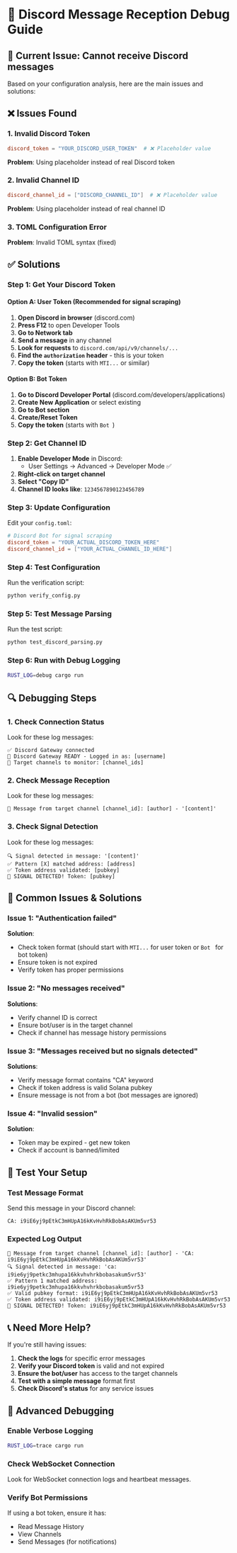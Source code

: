 # 🔧 Discord Message Reception Debug Guide

## 🚨 Current Issue: Cannot receive Discord messages

Based on your configuration analysis, here are the main issues and solutions:

## ❌ Issues Found

### 1. **Invalid Discord Token**
```toml
discord_token = "YOUR_DISCORD_USER_TOKEN"  # ❌ Placeholder value
```
**Problem**: Using placeholder instead of real Discord token

### 2. **Invalid Channel ID**
```toml
discord_channel_id = ["DISCORD_CHANNEL_ID"]  # ❌ Placeholder value
```
**Problem**: Using placeholder instead of real channel ID

### 3. **TOML Configuration Error**
**Problem**: Invalid TOML syntax (fixed)

## ✅ Solutions

### Step 1: Get Your Discord Token

#### Option A: User Token (Recommended for signal scraping)
1. **Open Discord in browser** (discord.com)
2. **Press F12** to open Developer Tools
3. **Go to Network tab**
4. **Send a message** in any channel
5. **Look for requests** to `discord.com/api/v9/channels/...`
6. **Find the `authorization` header** - this is your token
7. **Copy the token** (starts with `MTI...` or similar)

#### Option B: Bot Token
1. **Go to Discord Developer Portal** (discord.com/developers/applications)
2. **Create New Application** or select existing
3. **Go to Bot section**
4. **Create/Reset Token**
5. **Copy the token** (starts with `Bot `)

### Step 2: Get Channel ID

1. **Enable Developer Mode** in Discord:
   - User Settings → Advanced → Developer Mode ✅
2. **Right-click on target channel**
3. **Select "Copy ID"**
4. **Channel ID looks like**: `1234567890123456789`

### Step 3: Update Configuration

Edit your `config.toml`:

```toml
# Discord Bot for signal scraping
discord_token = "YOUR_ACTUAL_DISCORD_TOKEN_HERE"
discord_channel_id = ["YOUR_ACTUAL_CHANNEL_ID_HERE"]
```

### Step 4: Test Configuration

Run the verification script:
```bash
python verify_config.py
```

### Step 5: Test Message Parsing

Run the test script:
```bash
python test_discord_parsing.py
```

### Step 6: Run with Debug Logging

```bash
RUST_LOG=debug cargo run
```

## 🔍 Debugging Steps

### 1. Check Connection Status
Look for these log messages:
```
✅ Discord Gateway connected
🎯 Discord Gateway READY - Logged in as: [username]
🎯 Target channels to monitor: [channel_ids]
```

### 2. Check Message Reception
Look for these log messages:
```
📨 Message from target channel [channel_id]: [author] - '[content]'
```

### 3. Check Signal Detection
Look for these log messages:
```
🔍 Signal detected in message: '[content]'
✅ Pattern [X] matched address: [address]
✅ Token address validated: [pubkey]
🎯 SIGNAL DETECTED! Token: [pubkey]
```

## 🚨 Common Issues & Solutions

### Issue 1: "Authentication failed"
**Solution**: 
- Check token format (should start with `MTI...` for user token or `Bot ` for bot token)
- Ensure token is not expired
- Verify token has proper permissions

### Issue 2: "No messages received"
**Solutions**:
- Verify channel ID is correct
- Ensure bot/user is in the target channel
- Check if channel has message history permissions

### Issue 3: "Messages received but no signals detected"
**Solutions**:
- Verify message format contains "CA" keyword
- Check if token address is valid Solana pubkey
- Ensure message is not from a bot (bot messages are ignored)

### Issue 4: "Invalid session"
**Solution**: 
- Token may be expired - get new token
- Check if account is banned/limited

## 🧪 Test Your Setup

### Test Message Format
Send this message in your Discord channel:
```
CA: i9iE6yj9pEtkC3mHUpA16kKvHvhRkBobAsAKUm5vr53
```

### Expected Log Output
```
📨 Message from target channel [channel_id]: [author] - 'CA: i9iE6yj9pEtkC3mHUpA16kKvHvhRkBobAsAKUm5vr53'
🔍 Signal detected in message: 'ca: i9ie6yj9petkc3mhupa16kkvhvhrkbobasakum5vr53'
✅ Pattern 1 matched address: i9ie6yj9petkc3mhupa16kkvhvhrkbobasakum5vr53
✅ Valid pubkey format: i9iE6yj9pEtkC3mHUpA16kKvHvhRkBobAsAKUm5vr53
✅ Token address validated: i9iE6yj9pEtkC3mHUpA16kKvHvhRkBobAsAKUm5vr53
🎯 SIGNAL DETECTED! Token: i9iE6yj9pEtkC3mHUpA16kKvHvhRkBobAsAKUm5vr53
```

## 📞 Need More Help?

If you're still having issues:

1. **Check the logs** for specific error messages
2. **Verify your Discord token** is valid and not expired
3. **Ensure the bot/user** has access to the target channels
4. **Test with a simple message** format first
5. **Check Discord's status** for any service issues

## 🔧 Advanced Debugging

### Enable Verbose Logging
```bash
RUST_LOG=trace cargo run
```

### Check WebSocket Connection
Look for WebSocket connection logs and heartbeat messages.

### Verify Bot Permissions
If using a bot token, ensure it has:
- Read Message History
- View Channels
- Send Messages (for notifications) 